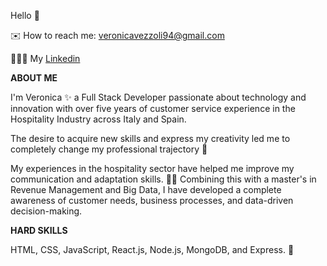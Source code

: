Hello 👋

✉️ How to reach me: veronicavezzoli94@gmail.com  

👩🏻‍💻 My [Linkedin](https://www.linkedin.com/in/veronica-vezzoli)


**ABOUT ME**

I'm Veronica ✨  a Full Stack Developer passionate about technology and innovation with over five years of customer service experience in the Hospitality Industry across Italy and Spain.

The desire to acquire new skills and express my creativity led me to completely change my professional trajectory 🌱

My experiences in the hospitality sector have helped me improve my communication and adaptation skills. 💪🏻 
Combining this with a master's in Revenue Management and Big Data, I have developed a complete awareness of customer needs, business processes, and data-driven decision-making. 


**HARD SKILLS**

HTML, CSS, JavaScript, React.js, Node.js, MongoDB, and Express. 🚀
